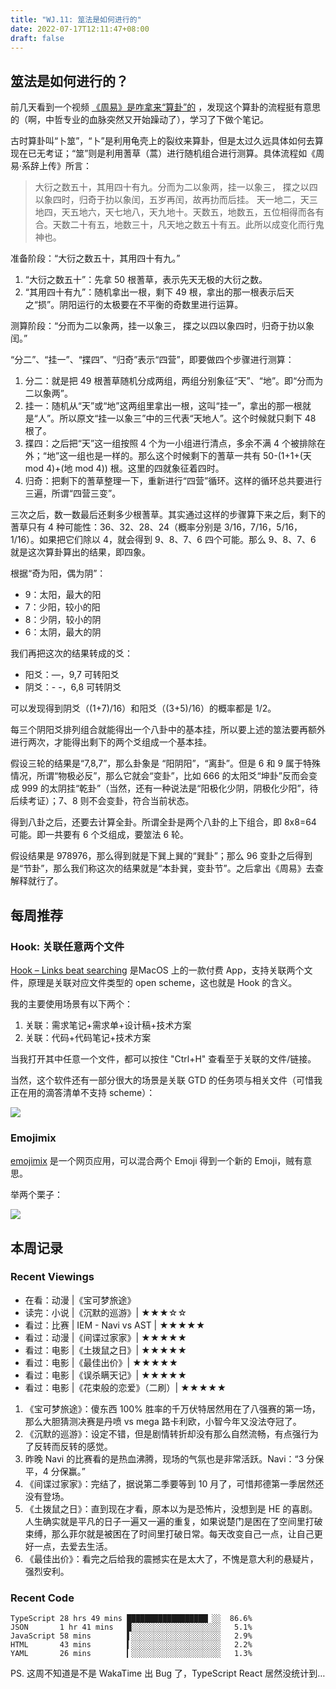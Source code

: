 ```yaml
---
title: "WJ.11: 筮法是如何进行的"
date: 2022-07-17T12:11:47+08:00
draft: false
---
```


## 筮法是如何进行的？

前几天看到一个视频  [《周易》是咋拿来“算卦”的](https://www.bilibili.com/video/BV1yY4y1G7SU) ，发现这个算卦的流程挺有意思的（啊，中哲专业的血脉突然又开始躁动了），学习了下做个笔记。

古时算卦叫“卜筮”，“卜”是利用龟壳上的裂纹来算卦，但是太过久远具体如何去算现在已无考证；“筮”则是利用蓍草（蒿）进行随机组合进行测算。具体流程如《周易·系辞上传》所言：

> 大衍之数五十，其用四十有九。分而为二以象两，挂一以象三， 揲之以四以象四时，归奇于扐以象闰，五岁再闰，故再扐而后挂。 天一地二，天三地四，天五地六，天七地八，天九地十。天数五，地数五，五位相得而各有合。天数二十有五，地数三十，凡天地之数五十有五。此所以成变化而行鬼神也。


准备阶段：“大衍之数五十，其用四十有九。”

1. “大衍之数五十”：先拿 50 根蓍草，表示先天无极的大衍之数。
2. “其用四十有九”：随机拿出一根，剩下 49 根，拿出的那一根表示后天之“损”。阴阳运行的太极要在不平衡的奇数里进行运算。

测算阶段：“分而为二以象两，挂一以象三， 揲之以四以象四时，归奇于扐以象闰。”

“分二”、“挂一”、“揲四”、“归奇”表示“四营”，即要做四个步骤进行测算：

1. 分二：就是把 49 根蓍草随机分成两组，两组分别象征“天”、“地”。即“分而为二以象两”。
2. 挂一：随机从“天”或“地”这两组里拿出一根，这叫“挂一”，拿出的那一根就是“人”。所以原文“挂一以象三”中的三代表“天地人”。这个时候就只剩下 48 根了。
3. 揲四：之后把“天”这一组按照 4 个为一小组进行清点，多余不满 4 个被排除在外；“地”这一组也是一样的。那么这个时候剩下的蓍草一共有 50-(1+1+(天 mod 4)+(地 mod 4)) 根。这里的四就象征着四时。
4. 归奇：把剩下的蓍草整理一下，重新进行“四营”循环。这样的循环总共要进行三遍，所谓“四营三变”。

三次之后，数一数最后还剩多少根蓍草。其实通过这样的步骤算下来之后，剩下的蓍草只有 4 种可能性：36、32、28、24（概率分别是 3/16，7/16，5/16，1/16）。如果把它们除以 4，就会得到 9、8、7、6 四个可能。那么 9、8、7、6 就是这次算卦算出的结果，即四象。

根据“奇为阳，偶为阴”：

- 9：太阳，最大的阳
- 7：少阳，较小的阳
- 8：少阴，较小的阴
- 6：太阴，最大的阴

我们再把这次的结果转成的爻：

- 阳爻：—，9,7 可转阳爻
- 阴爻：- -，6,8 可转阴爻

可以发现得到阴爻（(1+7)/16）和阳爻（(3+5)/16）的概率都是 1/2。

每三个阴阳爻排列组合就能得出一个八卦中的基本挂，所以要上述的筮法要再额外进行两次，才能得出剩下的两个爻组成一个基本挂。

假设三轮的结果是“7,8,7”，那么卦象是 “阳阴阳”，“离卦”。但是 6 和 9 属于特殊情况，所谓“物极必反”，那么它就会“变卦”，比如 666 的太阳爻“坤卦”反而会变成 999 的太阴挂“乾卦”（当然，还有一种说法是“阳极化少阴，阴极化少阳”，待后续考证）；7、8 则不会变卦，符合当前状态。

得到八卦之后，还要去计算全卦。所谓全卦是两个八卦的上下组合，即 8x8=64 可能。即一共要有 6 个爻组成，要筮法 6 轮。

假设结果是 978976，那么得到就是下巽上巽的“巽卦”；那么 96 变卦之后得到是“节卦”，那么我们称这次的结果就是“本卦巽，变卦节”。之后拿出《周易》去查解释就行了。


## 每周推荐

### Hook: 关联任意两个文件

[Hook – Links beat searching](https://hookproductivity.com/) 是MacOS 上的一款付费 App，支持关联两个文件，原理是关联对应文件类型的 open scheme，这也就是 Hook 的含义。

我的主要使用场景有以下两个：

1. 关联：需求笔记+需求单+设计稿+技术方案
2. 关联：代码+代码笔记+技术方案

当我打开其中任意一个文件，都可以按住 "Ctrl+H" 查看至于关联的文件/链接。

当然，这个软件还有一部分很大的场景是关联 GTD 的任务项与相关文件（可惜我正在用的滴答清单不支持 scheme）：

![](https://airing.ursb.me/image/blog/2022071701.png)


### Emojimix

[emojimix](https://tikolu.net/emojimix/) 是一个网页应用，可以混合两个 Emoji 得到一个新的 Emoji，贼有意思。

举两个栗子：

![](https://airing.ursb.me/image/blog/emojimix.jpg)

## 本周记录 

### Recent Viewings

- 在看：动漫 |《宝可梦旅途》
- 读完：小说 |《沉默的巡游》| ★★★☆☆
- 看过：比赛 | IEM - Navi vs AST | ★★★★★
- 看过：动漫 |《间谍过家家》| ★★★★★
- 看过：电影 |《土拨鼠之日》| ★★★★★
- 看过：电影 |《最佳出价》| ★★★★★
- 看过：电影 |《误杀瞒天记》| ★★★★★
- 看过：电影 |《花束般的恋爱》（二刷）| ★★★★★


1. 《宝可梦旅途》：傻东西 100% 胜率的千万伏特居然用在了八强赛的第一场，那么大胆猜测决赛是丹喷 vs mega 路卡利欧，小智今年又没法夺冠了。
2. 《沉默的巡游》：设定不错，但是剧情转折却没有那么自然流畅，有点强行为了反转而反转的感觉。
3. 昨晚 Navi 的比赛看的是热血沸腾，现场的气氛也是非常活跃。Navi：“3 分保平，4 分保赢。”
4. 《间谍过家家》：完结了，据说第二季要等到 10 月了，可惜邦德第一季居然还没有登场。
5. 《土拨鼠之日》：直到现在才看，原本以为是恐怖片，没想到是 HE 的喜剧。人生确实就是平凡的日子一遍又一遍的重复，如果说楚门是困在了空间里打破束缚，那么菲尔就是被困在了时间里打破日常。每天改变自己一点，让自己更好一点，去爱去生活。
6. 《最佳出价》：看完之后给我的震撼实在是太大了，不愧是意大利的悬疑片，强烈安利。

### Recent Code

```
TypeScript 28 hrs 49 mins ██████████████████▏░░  86.6%
JSON       1 hr 41 mins   █░░░░░░░░░░░░░░░░░░░░   5.1%
JavaScript 58 mins        ▌░░░░░░░░░░░░░░░░░░░░   2.9%
HTML       43 mins        ▍░░░░░░░░░░░░░░░░░░░░   2.2%
YAML       26 mins        ▎░░░░░░░░░░░░░░░░░░░░   1.3%
```

PS. 这周不知道是不是 WakaTime 出 Bug 了，TypeScript React 居然没统计到…
